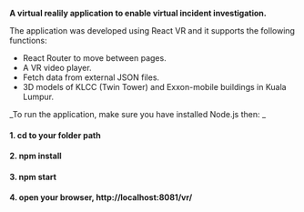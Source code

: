 **A virtual realily application to enable virtual incident investigation.**

The application was developed using React VR and it supports the following functions:

* React Router to move between pages.
* A VR video player. 
* Fetch data from external JSON files. 
* 3D models of KLCC (Twin Tower) and Exxon-mobile buildings in Kuala Lumpur. 

_To run the application, make sure you have installed Node.js then: _

#### 1. cd to your folder path
#### 2. npm install
#### 3. npm start
#### 4. open your browser, http://localhost:8081/vr/
